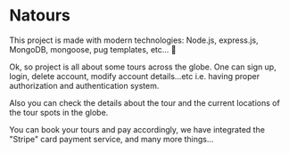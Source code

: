 # Natours
This project is made with modern technologies: Node.js, express.js, MongoDB, mongoose, pug templates, etc... 🙂

Ok, so project is all about some tours across the globe. One can sign up, login, delete account, modify account details...etc i.e. having proper authorization and authentication system.

Also you can check the details about the tour and the current locations of the tour spots in the globe.

You can book your tours and pay accordingly, we have integrated the "Stripe" card payment service, and many more things...